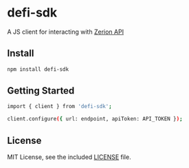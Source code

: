 # defi-sdk

A JS client for interacting with [Zerion API](https://github.com/zeriontech/zerion-api)

## Install

```sh
npm install defi-sdk
```

## Getting Started

```sh
import { client } from 'defi-sdk';

client.configure({ url: endpoint, apiToken: API_TOKEN });
```

## License

MIT License, see the included [LICENSE](LICENSE) file.
